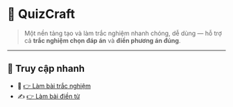 # 🧠 QuizCraft

> Một nền tảng tạo và làm trắc nghiệm nhanh chóng, dễ dùng — hỗ trợ cả **trắc nghiệm chọn đáp án** và **điền phương án đúng**.

---

## 🚀 Truy cập nhanh

- 📘 [👉 Làm bài trắc nghiệm](https://cuong49.github.io/QuizCraft/format5.html)
- ✍️ [👉 Làm bài điền từ](https://cuong49.github.io/QuizCraft/fill2.html)
